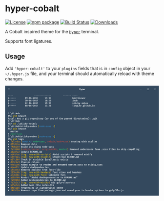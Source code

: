 # hyper-cobalt

[![License](https://img.shields.io/github/license/TangChr/hyper-cobalt.svg)][license_url]
[![npm package](http://img.shields.io/npm/v/hyper-cobalt.svg)][npm_url]
[![Build Status](https://img.shields.io/travis/TangChr/hyper-cobalt.svg)][travis_url]
[![Downloads](http://img.shields.io/npm/dt/hyper-cobalt.svg)][npm_url]

A Cobalt inspired theme for the [`Hyper`](https://hyper.is/) terminal.

Supports font ligatures.

## Usage

Add `'hyper-cobalt'` to your `plugins` fields that is in `config` object in your `~/.hyper.js` file, and your terminal should automatically reload with theme changes.

![screenshot](screenshot.png)

<!--- Resources -->
[npm_url]: https://www.npmjs.com/package/hyper-cobalt
[license_url]: https://raw.githubusercontent.com/TangChr/hyper-cobalt/master/LICENSE
[travis_url]: https://travis-ci.org/TangChr/hyper-cobalt